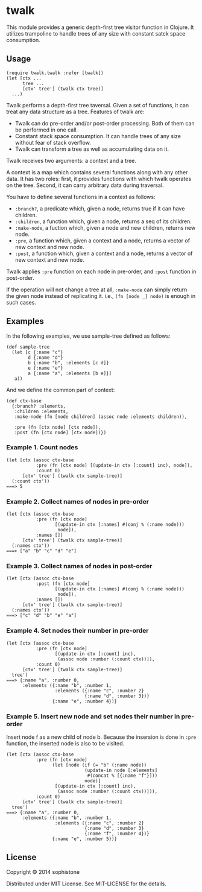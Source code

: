 # twalk

This module provides a generic depth-first tree visitor function in Clojure.
It utilizes trampoline to handle trees of any size with constant satck space consumption.

## Usage

    (require twalk.twalk :refer [twalk])
	(let [ctx ...
	      tree ...
	      [ctx' tree'] (twalk ctx tree)]
	  ...)

Twalk performs a depth-first tree taversal.
Given a set of functions, it can treat any data structure as a tree.
Features of twalk are:

 * Twalk can do pre-order and/or post-order processing.  Both of them can be performed in one call.
 * Constant stack space consumption.  It can handle trees of any size without fear of stack overflow.
 * Twalk can transform a tree as well as accumulating data on it.

Twalk receives two arguments: a context and a tree.

A context is a map which contains several functions along with any other data.
It has two roles:
first, it provides functions with which twalk operates on the tree.
Second, it can carry arbitrary data during traversal.

You have to define several functions in a context as follows:

 * `:branch?`, a predicate which, given a node, returns true if it can have children.
 * `:children`, a function which, given a node, returns a seq of its children.
 * `:make-node`, a fuction which, given a node and new children, returns new node.
 * `:pre`, a function which, given a context and a node, returns a vector of new context and new node.
 * `:post`, a function which, given a context and a node, returns a vector of new context and new node.

Twalk applies `:pre` function on each node in pre-order, and `:post` function in post-order.

If the operation will not change a tree at all, `:make-node` can simply return the given node instead of replicating it. i.e., `(fn [node _] node)` is enough in such cases.

## Examples

In the following examples, we use sample-tree defined as follows:

    (def sample-tree
	  (let [c {:name "c"}
	        d {:name "d"}
			b {:name "b", :elements [c d]}
			e {:name "e"}
			a {:name "a", :elements [b e]}]
	   a))

And we define the common part of context:

    (def ctx-base
	  {:branch? :elements,
	   :children :elements,
	   :make-node (fn [node children] (assoc node :elements children)),
	   
	   :pre (fn [ctx node] [ctx node]),
	   :post (fn [ctx node] [ctx node])})

### Example 1. Count nodes

    (let [ctx (assoc ctx-base
               :pre (fn [ctx node] [(update-in ctx [:count] inc), node]),
               :count 0)
          [ctx' tree'] (twalk ctx sample-tree)]
      (:count ctx'))
    ===> 5

### Example 2. Collect names of nodes in pre-order

    (let [ctx (assoc ctx-base
               :pre (fn [ctx node]
                      [(update-in ctx [:names] #(conj % (:name node)))
                       node]),
               :names [])
          [ctx' tree'] (twalk ctx sample-tree)]
      (:names ctx'))
    ===> ["a" "b" "c" "d" "e"]

### Example 3. Collect names of nodes in post-order

    (let [ctx (assoc ctx-base
               :post (fn [ctx node]
                      [(update-in ctx [:names] #(conj % (:name node)))
                       node]),
               :names [])
          [ctx' tree'] (twalk ctx sample-tree)]
      (:names ctx'))
    ===> ["c" "d" "b" "e" "a"]

### Example 4. Set nodes their number in pre-order

    (let [ctx (assoc ctx-base
               :pre (fn [ctx node]
                      [(update-in ctx [:count] inc),
					   (assoc node :number (:count ctx))]),
               :count 0)
          [ctx' tree'] (twalk ctx sample-tree)]
      tree')
    ===> {:name "a", :number 0,
	      :elements ({:name "b", :number 1,
		              :elements ({:name "c", :number 2}
					             {:name "d", :number 3})}
					 {:name "e", :number 4})}

### Example 5. Insert new node and set nodes their number in pre-order

Insert node f as a new child of node b.
Because the insersion is done in `:pre` function,
the inserted node is also to be visited.

    (let [ctx (assoc ctx-base
               :pre (fn [ctx node]
			         (let [node (if (= "b" (:name node))
					             (update-in node [:elements]
								  #(concat % [{:name "f"}]))
								 node)]
                      [(update-in ctx [:count] inc),
					   (assoc node :number (:count ctx))])),
               :count 0)
          [ctx' tree'] (twalk ctx sample-tree)]
      tree')
    ===> {:name "a", :number 0,
	      :elements ({:name "b", :number 1,
		              :elements ({:name "c", :number 2}
					             {:name "d", :number 3}
					             {:name "f", :number 4})}
					 {:name "e", :number 5})}

## License

Copyright © 2014 sophistone

Distributed under MIT License.  See MIT-LICENSE for the details.
